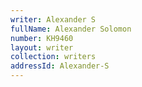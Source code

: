 ```yaml
---
writer: Alexander S
fullName: Alexander Solomon
number: KH9460
layout: writer
collection: writers
addressId: Alexander-S
---
```

